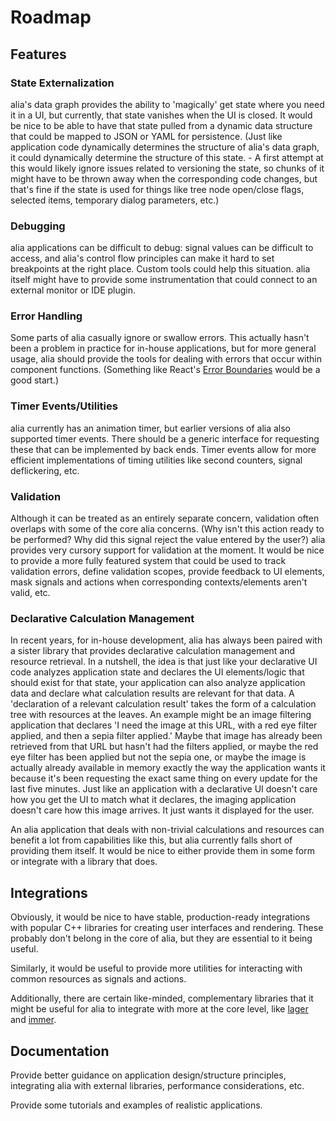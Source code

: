 Roadmap
=======

Features
--------

### State Externalization

alia's data graph provides the ability to 'magically' get state where you need
it in a UI, but currently, that state vanishes when the UI is closed. It would
be nice to be able to have that state pulled from a dynamic data structure that
could be mapped to JSON or YAML for persistence. (Just like application code
dynamically determines the structure of alia's data graph, it could dynamically
determine the structure of this state. - A first attempt at this would likely
ignore issues related to versioning the state, so chunks of it might have to be
thrown away when the corresponding code changes, but that's fine if the state is
used for things like tree node open/close flags, selected items, temporary
dialog parameters, etc.)

### Debugging

alia applications can be difficult to debug: signal values can be difficult to
access, and alia's control flow principles can make it hard to set breakpoints
at the right place. Custom tools could help this situation. alia itself might
have to provide some instrumentation that could connect to an external
monitor or IDE plugin.

### Error Handling

Some parts of alia casually ignore or swallow errors. This actually hasn't been
a problem in practice for in-house applications, but for more general usage,
alia should provide the tools for dealing with errors that occur within
component functions. (Something like React's [Error
Boundaries](https://reactjs.org/docs/error-boundaries.html) would be a good
start.)

### Timer Events/Utilities

alia currently has an animation timer, but earlier versions of alia also
supported timer events. There should be a generic interface for requesting these
that can be implemented by back ends. Timer events allow for more efficient
implementations of timing utilities like second counters, signal deflickering,
etc.

### Validation

Although it can be treated as an entirely separate concern, validation often
overlaps with some of the core alia concerns. (Why isn't this action ready to be
performed? Why did this signal reject the value entered by the user?) alia
provides very cursory support for validation at the moment. It would be nice to
provide a more fully featured system that could be used to track validation
errors, define validation scopes, provide feedback to UI elements, mask signals
and actions when corresponding contexts/elements aren't valid, etc.

### Declarative Calculation Management

In recent years, for in-house development, alia has always been paired with a
sister library that provides declarative calculation management and resource
retrieval. In a nutshell, the idea is that just like your declarative UI code
analyzes application state and declares the UI elements/logic that should exist
for that state, your application can also analyze application data and declare
what calculation results are relevant for that data. A 'declaration of a
relevant calculation result' takes the form of a calculation tree with resources
at the leaves. An example might be an image filtering application that declares
'I need the image at this URL, with a red eye filter applied, and then a sepia
filter applied.' Maybe that image has already been retrieved from that URL but
hasn't had the filters applied, or maybe the red eye filter has been applied but
not the sepia one, or maybe the image is actually already available in memory
exactly the way the application wants it because it's been requesting the exact
same thing on every update for the last five minutes. Just like an application
with a declarative UI doesn't care how you get the UI to match what it declares,
the imaging application doesn't care how this image arrives. It just wants it
displayed for the user.

An alia application that deals with non-trivial calculations and resources can
benefit a lot from capabilities like this, but alia currently falls short of
providing them itself. It would be nice to either provide them in some form or
integrate with a library that does.

Integrations
------------

Obviously, it would be nice to have stable, production-ready integrations with
popular C++ libraries for creating user interfaces and rendering. These probably
don't belong in the core of alia, but they are essential to it being useful.

Similarly, it would be useful to provide more utilities for interacting with
common resources as signals and actions.

Additionally, there are certain like-minded, complementary libraries that it
might be useful for alia to integrate with more at the core level, like
[lager](https://sinusoid.es/lager/) and [immer](https://sinusoid.es/immer/).

Documentation
-------------

Provide better guidance on application design/structure principles, integrating
alia with external libraries, performance considerations, etc.

Provide some tutorials and examples of realistic applications.
